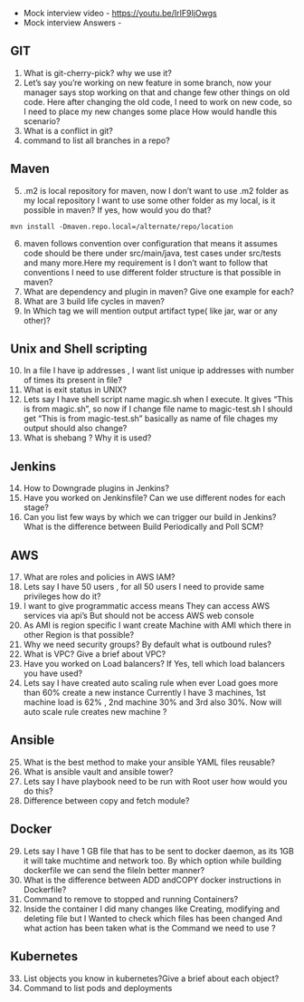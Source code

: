 - Mock interview video - https://youtu.be/IrIF9IjOwgs
- Mock interview Answers - 


GIT
---------------------------------------------------------------------------------------------------------------------------------
1. What is git-cherry-pick? why we use it?
2. Let’s say you’re working on new feature in some branch, now your manager says stop working on that and change few other things on old code. Here after changing the old code, I need to work on new code, so I need to place my new changes some place How would handle this scenario? 
3. What is a conflict in git?
4. command to list all branches in a repo?


Maven
--------------------------------------------------------------------------------------------------------------------------
5. .m2 is local repository for maven, now I don’t want to use .m2 folder as my local repository I want to use some other folder as my local, is it possible in maven? If yes, how would you do that?

```
mvn install -Dmaven.repo.local=/alternate/repo/location 
```
6. maven follows convention over configuration that means it assumes code should be there under src/main/java, test cases under src/tests and many more.Here my requirement is I don’t want to follow that conventions I need to use different folder structure is that possible in maven?
7. What are dependency and plugin in maven? Give one example for each?
8. What are 3 build life cycles in maven?
9. In Which tag we will mention output artifact type( like jar, war or any other)?

Unix and Shell scripting 
---------------------------------------------------------------------------------------------------------------------
10. In a file I have ip addresses , I want list unique ip addresses with number of times its present in file?
11. What is exit status in UNIX?
12. Lets say I have shell script name magic.sh when I execute. It gives “This is from magic.sh”, so now if I change file name to magic-test.sh I should get “This is from magic-test.sh” basically as name of file chages my output should also change?
13. What is shebang ? Why it is used?


Jenkins 
--------------------------------------------------------------------------------------------------------
14. How to Downgrade plugins in Jenkins?
15. Have you worked on Jenkinsfile? Can we use different nodes for each stage?
16. Can you list few ways by which we can trigger our build in Jenkins?What is the difference between Build Periodically and Poll SCM? 

AWS
-------------------------------------------------------------------------------------------------------------
17. What are roles and policies in AWS IAM?
18. Lets say I have 50 users , for all 50 users I need to provide same privileges how do it? 
19. I want to give programmatic access means They can access AWS services via api’s  But should not be access AWS web console
20. As AMI is region specific I want create Machine with AMI which there in other Region is that possible?
21. Why we need security groups? By default what is outbound rules?
22. What is VPC? Give a brief about VPC?
23. Have you worked on Load balancers? If Yes, tell which load balancers you have used?
24. Lets say I have created auto scaling rule when ever Load goes more than 60% create a new instance Currently I have 3 machines, 1st machine load  is 62% , 2nd machine 30% and 3rd also 30%.  Now will auto scale rule creates new machine ?

Ansible
-----------------------------------------------------------------------------------------------------------------------
25. What is the best method to make your ansible YAML files reusable?
26. What is ansible vault and ansible tower?
27. Lets say I have playbook need to be run with Root user how would you do this?
28. Difference between copy and fetch module?

Docker
------------------------------------------------------------------------------------------------------------------------------
29. Lets say I have 1 GB file that has to be sent to docker daemon, as its 1GB it will take muchtime and network too. By which option while building dockerfile we can send the fileIn better manner?
30. What is the difference between ADD andCOPY docker instructions in Dockerfile?
31. Command to remove to stopped and running Containers?
32. Inside the container I did many changes like  Creating, modifying and deleting file but I Wanted to check which files has been changed And what action has been taken what is the  Command we need to use ?


Kubernetes
--------------------------------------------------------------------------------------------------------------------------------------
33. List objects you know in kubernetes?Give a brief about each object?
34. Command to list pods and deployments


